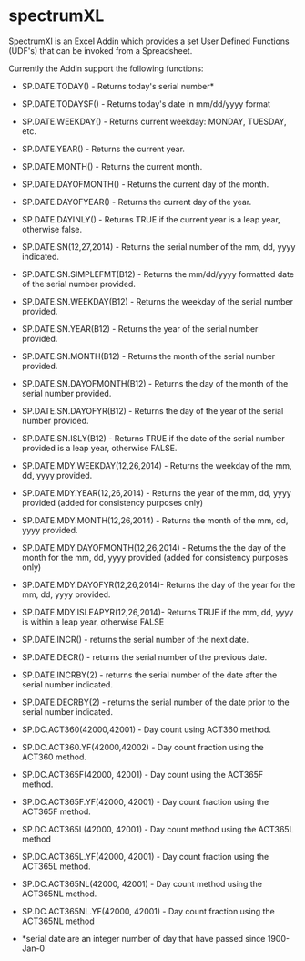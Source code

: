 spectrumXL
==========

SpectrumXl is an Excel Addin which provides a set User Defined Functions (UDF's)
that can be invoked from a Spreadsheet. 

Currently the Addin support the following functions:

* SP.DATE.TODAY() - Returns today's serial number*
* SP.DATE.TODAYSF() - Returns today's date in mm/dd/yyyy format
* SP.DATE.WEEKDAY() - Returns current weekday: MONDAY, TUESDAY, etc.
* SP.DATE.YEAR() - Returns the current year.
* SP.DATE.MONTH() - Returns the current month.
* SP.DATE.DAYOFMONTH() - Returns the current day of the month.
* SP.DATE.DAYOFYEAR() - Returns the current day of the year.
* SP.DATE.DAYINLY() - Returns TRUE if the current year is a leap year, otherwise false.
* SP.DATE.SN(12,27,2014) - Returns the serial number of the mm, dd, yyyy indicated.
* SP.DATE.SN.SIMPLEFMT(B12) - Returns the mm/dd/yyyy formatted date of the serial number provided.
* SP.DATE.SN.WEEKDAY(B12) - Returns the weekday of the serial number provided.
* SP.DATE.SN.YEAR(B12) - Returns the year of the serial number provided.
* SP.DATE.SN.MONTH(B12) - Returns the month of the serial number provided.
* SP.DATE.SN.DAYOFMONTH(B12) - Returns the day of the month of the serial number provided.
* SP.DATE.SN.DAYOFYR(B12) - Returns the day of the year of the serial number provided.
* SP.DATE.SN.ISLY(B12) - Returns TRUE if the date of the serial number provided is a leap year, otherwise FALSE.
* SP.DATE.MDY.WEEKDAY(12,26,2014) - Returns the weekday of the mm, dd, yyyy provided.
* SP.DATE.MDY.YEAR(12,26,2014) - Returns the year of the mm, dd, yyyy provided (added for consistency purposes only)
* SP.DATE.MDY.MONTH(12,26,2014) - Returns the month of the mm, dd, yyyy provided.
* SP.DATE.MDY.DAYOFMONTH(12,26,2014) - Returns the the day of the month for the mm, dd, yyyy provided (added for consistency purposes only)
* SP.DATE.MDY.DAYOFYR(12,26,2014)- Returns the day of the year for the mm, dd, yyyy provided.
* SP.DATE.MDY.ISLEAPYR(12,26,2014)- Returns TRUE if the mm, dd, yyyy is within a leap year, otherwise FALSE
* SP.DATE.INCR() - returns the serial number of the next date.
* SP.DATE.DECR() - returns the serial number of the previous date.
* SP.DATE.INCRBY(2) - returns the serial number of the date after the serial number indicated.
* SP.DATE.DECRBY(2) - returns the serial number of the date prior to the serial number indicated.
* SP.DC.ACT360(42000,42001) - Day count using ACT360 method.
* SP.DC.ACT360.YF(42000,42002) - Day count fraction using the ACT360 method.
* SP.DC.ACT365F(42000, 42001) - Day count using the ACT365F method.
* SP.DC.ACT365F.YF(42000, 42001) - Day count fraction using the ACT365F method.
* SP.DC.ACT365L(42000, 42001) - Day count method using the ACT365L method
* SP.DC.ACT365L.YF(42000, 42001) - Day count fraction using the ACT365L method.
* SP.DC.ACT365NL(42000, 42001) - Day count method using the ACT365NL method.
* SP.DC.ACT365NL.YF(42000, 42001) - Day count fraction using the ACT365NL method

* *serial date are an integer number of day that have passed since 1900-Jan-0
